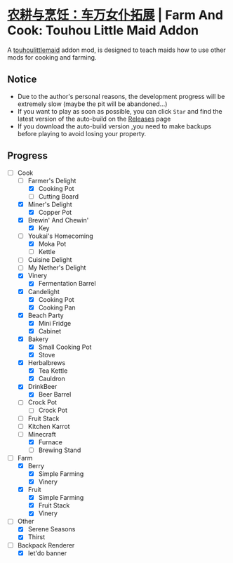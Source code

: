 # [农耕与烹饪：车万女仆拓展](./readme.zh.md) | Farm And Cook: Touhou Little Maid Addon
 A [touhoulittlemaid](https://github.com/TartaricAcid/TouhouLittleMaid) addon mod, is designed to teach maids how to use other mods for cooking and farming.

## Notice
  - Due to the author's personal reasons, the development progress will be extremely slow (maybe the pit will be abandoned...)
  - If you want to play as soon as possible, you can click `Star` and find the latest version of the auto-build on the [Releases](https://github.com/Wall-ev/TouhouLittleMaidAddon/releases) page
  - If you download the auto-build version ,you need to make backups before playing to avoid losing your property.

## Progress
- [ ] Cook
    - [ ] Farmer's Delight
        - [x] Cooking Pot
        - [ ] Cutting Board
    - [x] Miner's Delight
        - [x] Copper Pot
    - [x] Brewin' And Chewin'
        - [x] Key
    - [ ] Youkai's Homecoming
        - [x] Moka Pot
        - [ ] Kettle 
    - [ ] Cuisine Delight
    - [ ] My Nether's Delight
    - [x] Vinery
        - [x] Fermentation Barrel
    - [x] Candelight
        - [x] Cooking Pot
        - [x] Cooking Pan
    - [x] Beach Party
        - [x] Mini Fridge
        - [x] Cabinet
    - [x] Bakery
        - [x] Small Cooking Pot
        - [x] Stove
    - [x] Herbalbrews
        - [x] Tea Kettle 
        - [x] Cauldron
    - [x] DrinkBeer
        - [x] Beer Barrel
    - [ ] Crock Pot
        - [ ] Crock Pot
    - [ ] Fruit Stack
    - [ ] Kitchen Karrot
    - [ ] Minecraft
        - [x] Furnace
        - [ ] Brewing Stand
- [ ] Farm
    - [x] Berry
        - [x] Simple Farming
        - [x] Vinery
    - [x] Fruit
        - [x] Simple Farming
        - [x] Fruit Stack
        - [x] Vinery
- [ ] Other
    - [x] Serene Seasons
    - [x] Thirst
- [ ] Backpack Renderer
    - [x] let'do banner
